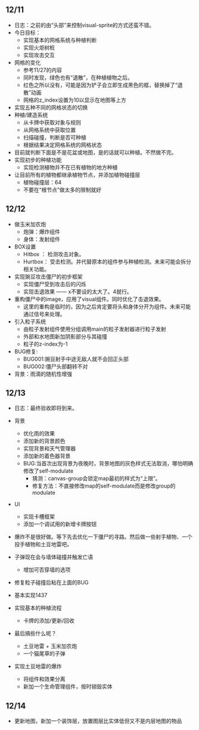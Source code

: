 
## 12/11
- 日志：之前的由“头部”来控制visual-sprite的方式还蛮不错。
- 今日目标：
	- 实现基本的网格系统与种植判断
	- 实现火炬树桩
	- 实现攻击交互
- 网格的变化
	- 参考11/27的内容
	- 同时发现，绿色也有“退散”，在种植植物之后。
	- 红色之所以没有，可能是因为铲子会立即生成黑色的框，替换掉了“退散”动画
	- 网格的z_index设置为10以显示在地图等上方
- 实现五种不同的网格状态的切换
- 种植/建造系统
	- 从卡牌中获取对象与规则
	- 从网格系统中获取位置
	- 扫描碰撞，判断是否可种植
	- 根据结果决定网格系统的网格状态
- 目前就判断下面是不是花盆或地图，是的话就可以种植。不然做不完。
- 实现初步的种植功能
	- 实现检测植物并不在已有植物的地方种植
- 让目前所有的植物都继承植物节点，并添加植物碰撞层
	- 植物碰撞层：64
	- 不要在“根节点”做太多的限制就好

## 12/12

- 做玉米加农炮
	- 炮弹：爆炸组件
	- 身体：发射组件
- BOX设置
	- Hitbox ： 检测攻击对象。
	- Hurtbox： 受击检测。并代替原本的组件参与种植检测。未来可能会拆分相关功能。
- 实现豌豆攻击僵尸的初步框架
	- 实现僵尸受到攻击后的闪烁
	- 实现击退效果 —— x不要设的太大了。4就行。
- 重构僵尸中的image，应用了visual组件。同时优化了击退效果。
	- 这里的重构是临时的，因为之后肯定要将头和身体分开为组件。未来可能通过信号来处理。
- 引入粒子系统
	- 由粒子发射组件使用分组调用main的粒子发射器进行粒子发射
	- 外部和水地图新加阴影部分与其碰撞
	- 粒子的z-index为-1
- BUG修复:
	- BUG001:豌豆射手中途无敌人就不会回正头部
	- BUG002:僵尸头部翻转不对
- 背景：雨滴的随机性增强

## 12/13
- 日志：最终验收即将到来。
- 背景
	- 优化雨的效果
	- 添加新的背景颜色
	- 实现背景和天气管理器
	- 添加新的着色器背景
	- BUG:当首次出现背景为夜晚时，背景地图的灰色样式无法取消，哪怕明确修改了self-modulate
		- 猜测：canvas-group会锁定map最初的样式为“上限”。
		- 修复方法：不直接修改map的self-modulate而是修改group的modulate
- UI
	- 实现卡槽框架
	- 添加一个调试用的新增卡牌按钮
- 爆炸不是很好做。等下先去优化一下僵尸的寻路。然后做一些射手植物、一个投手植物和土豆地雷吧。
- 子弹现在会与墙体碰撞并触发亡语
	- 增加可否穿墙的选项
- 修复粒子碰撞后粘在上面的BUG
- 基本实现1437
- 实现基本的种植流程
	- 卡牌的添加/更新/回收

- 最后搞些什么呢？
	- 土豆地雷 + 玉米加农炮
	- 一个猫尾草的子弹
- 实现土豆地雷的爆炸
	- 将组件和效果分离
	- 新加一个生命管理组件，按时销毁实体

## 12/14
- 更新地图，新加一个装饰层，放置图层比实体低但又不是内层地图的物品
